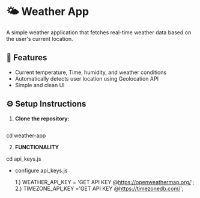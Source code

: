 # 🌤️ Weather App

A simple weather application that fetches real-time weather data based on the user's current location.

## 🚀 Features

- Current temperature, Time, humidity, and weather conditions
- Automatically detects user location using Geolocation API
- Simple and clean UI

## ⚙️ Setup Instructions

1. **Clone the repository:**

   ```git clone https://github.com/MuushyRoom/weather-app.git 
  cd weather-app

2. **FUNCTIONALITY**

  cd api_keys.js
- configure api_keys.js
  
  1.) WEATHER_API_KEY = 'GET API KEY @https://openweathermap.org/';
  2.) TIMEZONE_API_KEY ='GET API KEY @https://timezonedb.com/';
